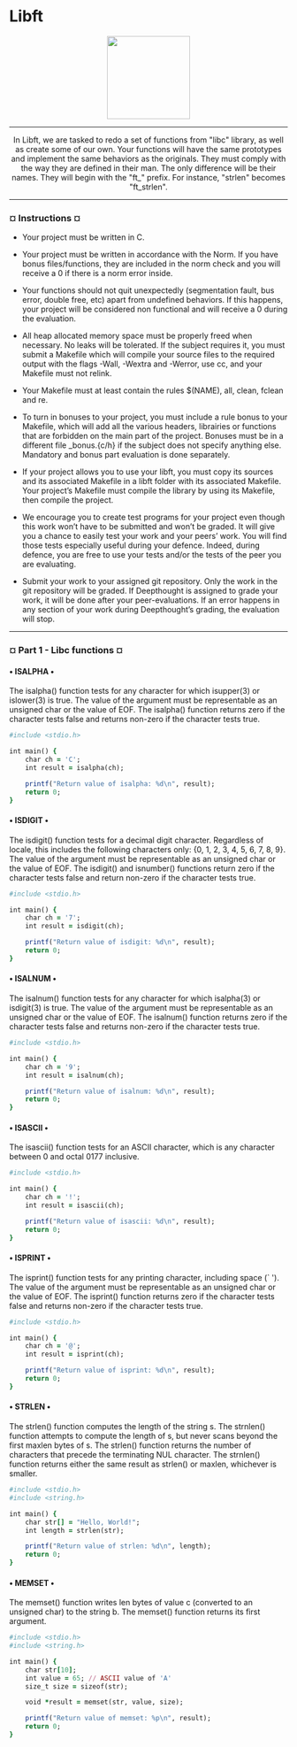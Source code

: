 # Libft
<p align="center"><img src="https://42wolfsburg.de/wp-content/uploads/2021/08/42wolfsburg_instagram_logo.jpeg" width="150" height="150" />

---
<p align="center">In Libft, we are tasked to redo a set of functions from "libc" library, as well as create some of our own.
Your functions will have the same prototypes and implement the same behaviors as the originals. They must comply
with the way they are defined in their man. The only difference will be their names. They
will begin with the "ft_" prefix. For instance, "strlen" becomes "ft_strlen".</p>

---
<h3><b>¤ Instructions ¤</b></h3>

* Your project must be written in C.

*  Your project must be written in accordance with the Norm. If you have bonus files/functions, they are included in the norm check and you will receive a 0 if there is a norm error inside.

* Your functions should not quit unexpectedly (segmentation fault, bus error, double free, etc) apart from undefined behaviors. If this happens, your project will be considered non functional and will receive a 0 during the evaluation.
 
* All heap allocated memory space must be properly freed when necessary. No leaks will be tolerated.
If the subject requires it, you must submit a Makefile which will compile your source files to the required output with the flags -Wall, -Wextra and -Werror, use cc, and your Makefile must not relink.

* Your Makefile must at least contain the rules $(NAME), all, clean, fclean and re.

* To turn in bonuses to your project, you must include a rule bonus to your Makefile, which will add all the various headers, librairies or functions that are forbidden on the main part of the project. Bonuses must be in a different file _bonus.{c/h} if the subject does not specify anything else. Mandatory and bonus part evaluation is done separately.

* If your project allows you to use your libft, you must copy its sources and its associated Makefile in a libft folder with its associated Makefile. Your project’s Makefile must compile the library by using its Makefile, then compile the project.
   
* We encourage you to create test programs for your project even though this work won’t have to be submitted and won’t be graded. It will give you a chance to easily test your work and your peers’ work. You will find those tests especially useful during your defence. Indeed, during defence, you are free to use your tests and/or the tests of the peer you are evaluating.
   
* Submit your work to your assigned git repository. Only the work in the git repository will be graded. If Deepthought is assigned to grade your work, it will be done after your peer-evaluations. If an error happens in any section of your work during Deepthought’s grading, the evaluation will stop.



---

<h3><b>¤ Part 1 - Libc functions ¤</b></h3>


<p align="left̨">
  <h4><b>• ISALPHA •</b></h4></p>

The isalpha() function tests for any character for which isupper(3) or islower(3) is true. The value of the argument must be representable as an unsigned char or the value of EOF. The isalpha() function returns zero if the character tests false and returns non-zero if the character tests true.

```ruby
#include <stdio.h>

int main() {
    char ch = 'C';
    int result = isalpha(ch);

    printf("Return value of isalpha: %d\n", result);
    return 0;
}
```

<h4><b>• ISDIGIT •</b></h4></p>

The isdigit() function tests for a decimal digit character.  Regardless of locale, this includes the following characters only: {0, 1, 2, 3, 4, 5, 6, 7, 8, 9}. The value of the argument must be representable as an unsigned char or the value of EOF. The isdigit() and isnumber() functions return zero if the character tests false and return non-zero if the character tests true.

```ruby
#include <stdio.h>

int main() {
    char ch = '7';
    int result = isdigit(ch);

    printf("Return value of isdigit: %d\n", result);
    return 0;
}
```

<h4><b>• ISALNUM •</b></h4></p>

The isalnum() function tests for any character for which isalpha(3) or isdigit(3) is true. The value of the argument must be representable as an unsigned char or the value of EOF. The isalnum() function returns zero if the character tests false and returns non-zero if the character tests true.

```ruby
#include <stdio.h>

int main() {
    char ch = '9';
    int result = isalnum(ch);

    printf("Return value of isalnum: %d\n", result);
    return 0;
}
```

<h4><b>• ISASCII •</b></h4></p>

The isascii() function tests for an ASCII character, which is any character between 0 and octal 0177 inclusive.

```ruby
#include <stdio.h>

int main() {
    char ch = '!';
    int result = isascii(ch);

    printf("Return value of isascii: %d\n", result);
    return 0;
}
```

<h4><b>• ISPRINT •</b></h4></p>

The isprint() function tests for any printing character, including space (` ').  The value of the argument must be representable as an unsigned char or the value of EOF. The isprint() function returns zero if the character tests false and returns non-zero if the character tests true.

```ruby
#include <stdio.h>

int main() {
    char ch = '@';
    int result = isprint(ch);

    printf("Return value of isprint: %d\n", result);
    return 0;
}
```

<h4><b>• STRLEN •</b></h4></p>

The strlen() function computes the length of the string s.  The strnlen() function attempts to compute the length of s, but never scans beyond the first maxlen bytes of s. The strlen() function returns the number of characters that precede the terminating NUL character. The strnlen() function returns either the same result as strlen() or maxlen, whichever is smaller.

```ruby
#include <stdio.h>
#include <string.h>

int main() {
    char str[] = "Hello, World!";
    int length = strlen(str);

    printf("Return value of strlen: %d\n", length);
    return 0;
}
```

<h4><b>• MEMSET •</b></h4></p>

The memset() function writes len bytes of value c (converted to an unsigned char) to the string b. The memset() function returns its first argument.

```ruby
#include <stdio.h>
#include <string.h>

int main() {
    char str[10];
    int value = 65; // ASCII value of 'A'
    size_t size = sizeof(str);

    void *result = memset(str, value, size);

    printf("Return value of memset: %p\n", result);
    return 0;
}
```


